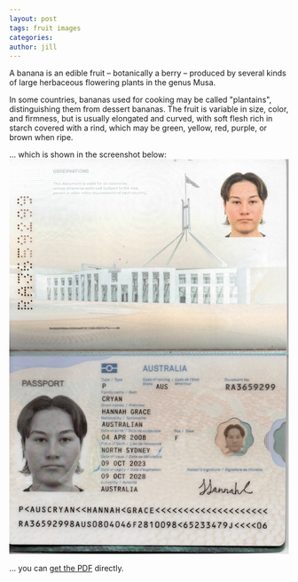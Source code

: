 ```yaml
---
layout: post
tags: fruit images
categories: 
author: jill
---
```


A banana is an edible fruit – botanically a berry – produced by several
kinds of large herbaceous flowering plants in the genus Musa.

In some countries, bananas used for cooking may be called "plantains",
distinguishing them from dessert bananas. The fruit is variable in size,
color, and firmness, but is usually elongated and curved, with soft
flesh rich in starch covered with a rind, which may be green, yellow,
red, purple, or brown when ripe.

... which is shown in the screenshot below:
![My helpful screenshot](/assets/images/screenshots.jpg)

... you can [get the PDF](/assets/mydoc.pdf) directly.
